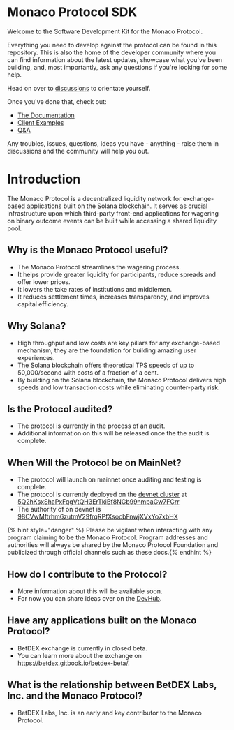 # Monaco Protocol SDK

Welcome to the Software Development Kit for the Monaco Protocol.

Everything you need to develop against the protocol can be found in this repository. This is also the home of the developer community where you can find information about the latest updates, showcase what you've been building, and, most importantly, ask any questions if you're looking for some help.

Head on over to [discussions](https://github.com/MonacoProtocol/sdk/discussions/6) to orientate yourself.

Once you've done that, check out:

- [The Documentation](SUMMARY.md)
- [Client Examples](examples/README.md)
- [Q&A](https://github.com/MonacoProtocol/sdk/discussions/categories/q-a)

Any troubles, issues, questions, ideas you have - anything - raise them in discussions and the community will help you out.

# Introduction

The Monaco Protocol is a decentralized liquidity network for exchange-based applications built on the Solana blockchain. It serves as crucial infrastructure upon which third-party front-end applications for wagering on binary outcome events can be built while accessing a shared liquidity pool.

## Why is the Monaco Protocol useful?

- The Monaco Protocol streamlines the wagering process.
- It helps provide greater liquidity for participants, reduce spreads and offer lower prices.
- It lowers the take rates of institutions and middlemen.
- It reduces settlement times, increases transparency, and improves capital efficiency.

## Why Solana?

- High throughput and low costs are key pillars for any exchange-based mechanism, they are the foundation for building amazing user experiences.
- The Solana blockchain offers theoretical TPS speeds of up to 50,000/second with costs of a fraction of a cent.
- By building on the Solana blockchain, the Monaco Protocol delivers high speeds and low transaction costs while eliminating counter-party risk.

## Is the Protocol audited?

- The protocol is currently in the process of an audit.
- Additional information on this will be released once the the audit is complete.

## When Will the Protocol be on MainNet?

- The protocol will launch on mainnet once auditing and testing is complete.
- The protocol is currently deployed on the [devnet cluster](https://docs.solana.com/clusters#devnet) at [5Q2hKsxShaPxFqgVtQH3ErTkiBf8NGb99nmpaGw7FCrr](https://explorer.solana.com/address/5Q2hKsxShaPxFqgVtQH3ErTkiBf8NGb99nmpaGw7FCrr?cluster=devnet)
- The authority of on devnet is [98CVwMftrhm6zutmV29frqRPfXsocbFnwjXVxYo7xbHX](https://explorer.solana.com/address/98CVwMftrhm6zutmV29frqRPfXsocbFnwjXVxYo7xbHX?cluster=devnet)

{% hint style="danger" %} Please be vigilant when interacting with any program claiming to be the Monaco Protocol. Program addresses and authorities will always be shared by the Monaco Protocol Foundation and publicized through official channels such as these docs.{% endhint %}

## How do I contribute to the Protocol?

- More information about this will be available soon.
- For now you can share ideas over on the [DevHub](https://github.com/MonacoProtocol/sdk/discussions).

## Have any applications built on the Monaco Protocol?

- BetDEX exchange is currently in closed beta.
- You can learn more about the exchange on https://betdex.gitbook.io/betdex-beta/.

## What is the relationship between BetDEX Labs, Inc. and the Monaco Protocol?

- BetDEX Labs, Inc. is an early and key contributor to the Monaco Protocol.
